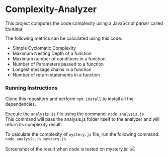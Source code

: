 # Complexity-Analyzer
This project computes the code complexity using a JavaScript parser called [Esprima](https://esprima.org/).  

The following metrics can be calculated using this code:  
* Simple Cyclomatic Complexity  
* Maximum Nesting Depth of a function  
* Maximum number of conditions in a function  
* Number of Parameters passed to a function  
* Longest message chains in a function  
* Number of return statements in a function  

### Running Instructions
Clone this repository and perform ```npm install``` to install all the dependencies.  

Execute the ```analysis.js``` file using the command: ```node analysis.js```  
This command will pass the analysis.js folder itself to the analyzer and will return its complexity result.  

To calculate the complexity of ```mystery.js``` file, run the following command:  
```node analysis.js mystery.js```  

Screenshot of the result when code is tested on mystery.js:
![](/result.png)
